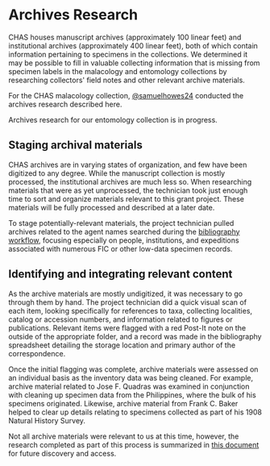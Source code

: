 # Archives Research

CHAS houses manuscript archives (approximately 100 linear feet) and institutional archives (approximately 400 linear feet), both of which contain information pertaining to specimens in the collections. We determined it may be possible to fill in valuable collecting information that is missing from specimen labels in the malacology and
entomology collections by researching collectors' field notes and other relevant archive materials.

For the CHAS malacology collection,
[@samuelhowes24](https://github.com/samuelhowes24) conducted the archives research described here.

Archives research for our entomology collection is in progress.

## Staging archival materials

CHAS archives are in varying states of organization, and few have been digitized to any degree. While the manuscript collection is mostly processed, the institutional archives are much less so. When researching materials that were as yet unprocessed, the technician took just enough time to sort and organize materials relevant to this grant project. These materials will be fully processed and described at a later date.

To stage potentially-relevant materials, the project technician pulled archives related to the agent names searched during the [bibliography workflow](bibliographic-references.markdown), focusing especially on people, institutions, and expeditions associated with numerous FIC or other low-data specimen records.

## Identifying and integrating relevant content

As the archive materials are mostly undigitized, it was necessary to go through them by hand. The project technician did a quick visual scan of each item, looking specifically for references to taxa, collecting localities, catalog or accession numbers, and information related to figures or publications. Relevant items were flagged with a red Post-It note on the outside of the appropriate folder, and a record was made in the bibliography spreadsheet detailing the storage location and primary author of the correspondence.

Once the initial flagging was complete, archive materials were assessed on an individual basis as the inventory data was being cleaned. For example, archive material related to Jose F. Quadras was examined in conjunction with cleaning up specimen data from the Philippines, where the bulk of his specimens originated. Likewise, archive material from Frank C. Baker helped to clear up details relating to specimens collected as part of his 1908 Natural History Survey.

Not all archive materials were relevant to us at this time, however, the research completed as part of this process is summarized in [this document](../working-files/Archives-Work-Writeup_SHowes_2017_07_26.pdf) for future discovery and access.
